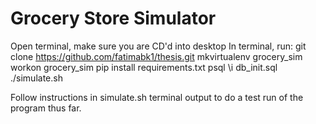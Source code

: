 
# Grocery Store Simulator

Open terminal, make sure you are CD'd into desktop
In terminal, run: 
	git clone https://github.com/fatimabk1/thesis.git
	mkvirtualenv grocery_sim
	workon grocery_sim
	pip install requirements.txt
	psql
	\i db_init.sql
	./simulate.sh

Follow instructions in simulate.sh terminal output to do a test run of the program thus far.




